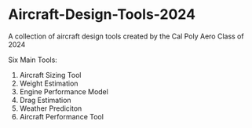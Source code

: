 # Aircraft-Design-Tools-2024
A collection of aircraft design tools created by the Cal Poly Aero Class of 2024

Six Main Tools:
1. Aircraft Sizing Tool
2. Weight Estimation
3. Engine Performance Model
4. Drag Estimation
5. Weather Prediciton
6. Aircraft Performance Tool
